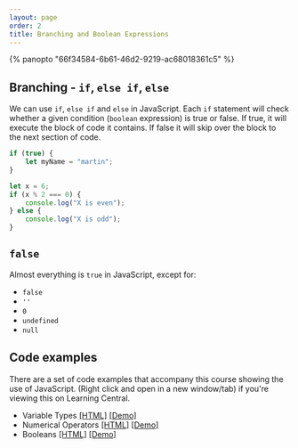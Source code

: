 ```yaml
---
layout: page
order: 2
title: Branching and Boolean Expressions
---
```


{% panopto "66f34584-6b61-46d2-9219-ac68018361c5" %}

## Branching - `if`, `else if`, `else`

We can use `if`, `else if` and `else` in JavaScript. Each `if` statement will check whether a given condition (`boolean` expression) is true or false. If true, it will execute the block of code it contains. If false it will skip over the block to the next section of code.

```js
if (true) {
    let myName = "martin";
}
```

```js
let x = 6;
if (x % 2 === 0) {
    console.log("X is even");
} else {
    console.log("X is odd");
}
```

## `false`

Almost everything is `true` in JavaScript, except for:

-   `false`
-   `''`
-   `0`
-   `undefined`
-   `null`

## Code examples

There are a set of code examples that accompany this course showing the use of JavaScript. (Right click and open in a new window/tab) if you're viewing this on Learning Central.

-   Variable Types [[HTML]](https://github.com/martinjc/introduction-to-js/blob/main/src/examples/basic-js/types.html) [[Demo]](https://martinjc.github.io/introduction-to-js/examples/basic-js/types.html)
-   Numerical Operators [[HTML]](https://github.com/martinjc/introduction-to-js/blob/main/src/examples/basic-js/numbers.html) [[Demo]](https://martinjc.github.io/introduction-to-js/examples/basic-js/numbers.html)
-   Booleans [[HTML]](https://github.com/martinjc/introduction-to-js/blob/main/src/examples/basic-js/booleans.html) [[Demo]](https://martinjc.github.io/introduction-to-js/examples/basic-js/booleans.html)
